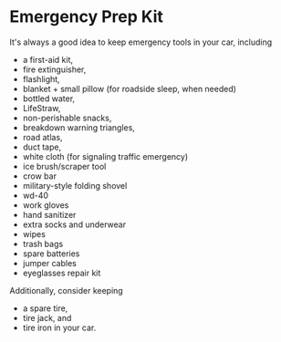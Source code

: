 # Emergency Prep Kit

It's always a good idea to keep emergency tools in your car, including 
* a first-aid kit, 
* fire extinguisher,
* flashlight,
* blanket + small pillow (for roadside sleep, when needed)
* bottled water,
* LifeStraw,
* non-perishable snacks, 
* breakdown warning triangles,
* road atlas,
* duct tape,
* white cloth (for signaling traffic emergency)
* ice brush/scraper tool
* crow bar
* military-style folding shovel
* wd-40
* work gloves
* hand sanitizer
* extra socks and underwear
* wipes
* trash bags
* spare batteries
* jumper cables
* eyeglasses repair kit

Additionally, consider keeping 
* a spare tire, 
* tire jack, and
* tire iron in your car.
